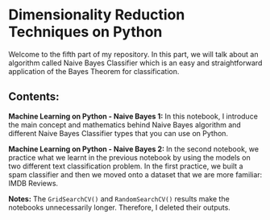 
# Dimensionality Reduction Techniques on Python
Welcome to the fifth part of my repository. In this part, we will talk about an algorithm called Naive Bayes Classifier which is an easy and straightforward application of the Bayes Theorem for classification.

## Contents:

**Machine Learning on Python - Naive Bayes 1:** In this notebook, I introduce the main concept and mathematics behind Naive Bayes algorithm and different Naive Bayes Classifier types that you can use on Python.

**Machine Learning on Python - Naive Bayes 2:** In the second notebook, we practice what we learnt in the previous notebook by using the models on two different text classification problem. In the first practice, we built a spam classifier and then we moved onto a dataset that we are more familiar: IMDB Reviews.


**Notes:** The `GridSearchCV()` and `RandomSearchCV()` results make the notebooks unnecessarily longer. Therefore, I deleted their outputs.
